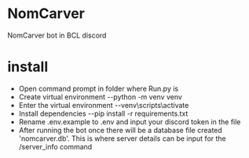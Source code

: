 # NomCarver
NomCarver bot in BCL discord


# install
- Open command prompt in folder where Run.py is
- Create virtual environment
--python -m venv venv
- Enter the virtual environment
--venv\scripts\activate
- Install dependencies
--pip install -r requirements.txt
- Rename .env.example to .env and input your discord token in the file
- After running the bot once there will be a database file created 'nomcarver.db'. This is where server details can be input for the /server_info command

